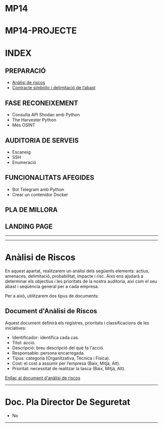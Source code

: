 # MP14
# MP14-PROJECTE
# INDEX

## PREPARACIÓ

- [Anàlisi de riscos](#anàlisi-de-riscos)
- [Contracte simbòlic i delimitació de l’abast](#doc-pla-director-de-seguretat)

## FASE RECONEIXEMENT

- Consulta API Shodan amb Python
- The Harvester Python
- Més OSINT

## AUDITORIA DE SERVEIS

- Escaneig
- SSH
- Enumeració

## FUNCIONALITATS AFEGIDES

- Bot Telegram amb Python
- Crear un contenidor Docker

## PLA DE MILLORA

## LANDING PAGE


---

---

# Anàlisi de Riscos

En aquest apartat, realitzarem un anàlisi dels següents elements: actius, amenaces, delimitació, probabilitat, impacte i risc. Això ens ajudarà a determinar els objectius i les prioritats de la nostra auditoria, així com el seu abast i seqüència general per a cada empresa.

Per a això, utilitzarem dos tipus de documents:

## Document d'Anàlisi de Riscos

Aquest document definirà els registres, prioritats i classificacions de les iniciatives:

- Identificador: identifica cada cas.
- Títol: acció.
- Descripció: breu descripció del què fa l'acció.
- Responsable: persona encarregada.
- Tipus: categoria (Organitzativa, Tècnica i Física).
- Cost: el cost a assumir per l’empresa (Baix, Mitjà, Alt).
- Prioritat: necessitat de realitzar la tasca (Baix, Mitjà, Alt).

[Enllaç al document d'anàlisi de riscos](https://docs.google.com/spreadsheets/d/176OdSnzK3n5jHQtwUypUWkya4u1JjleQEpcceXBVcrw/edit#gid=0)

---

# Doc. Pla Director De Seguretat

- No 

---
